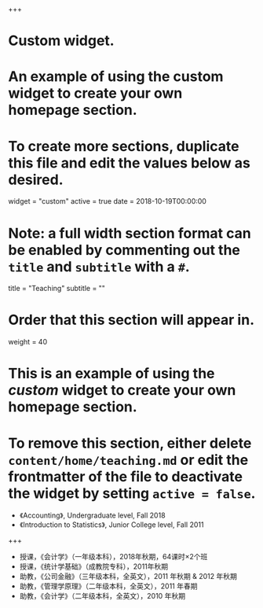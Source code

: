 +++
# Custom widget.
# An example of using the custom widget to create your own homepage section.
# To create more sections, duplicate this file and edit the values below as desired.
widget = "custom"
active = true
date = 2018-10-19T00:00:00

# Note: a full width section format can be enabled by commenting out the `title` and `subtitle` with a `#`.
title = "Teaching"
subtitle = ""

# Order that this section will appear in.
weight = 40

# This is an example of using the *custom* widget to create your own homepage section.

# To remove this section, either delete `content/home/teaching.md` or edit the frontmatter of the file to deactivate the widget by setting `active = false`.

* 《Accounting》, Undergraduate level, Fall 2018
* 《Introduction to Statistics》, Junior College level, Fall 2011

+++

* 授课，《会计学》（一年级本科），2018年秋期，64课时×2个班
* 授课，《统计学基础》（成教院专科），2011年秋期
* 助教，《公司金融》（三年级本科，全英文），2011 年秋期 & 2012 年秋期
* 助教，《管理学原理》（二年级本科，全英文），2011 年春期
* 助教，《会计学》（二年级本科，全英文），2010 年秋期
